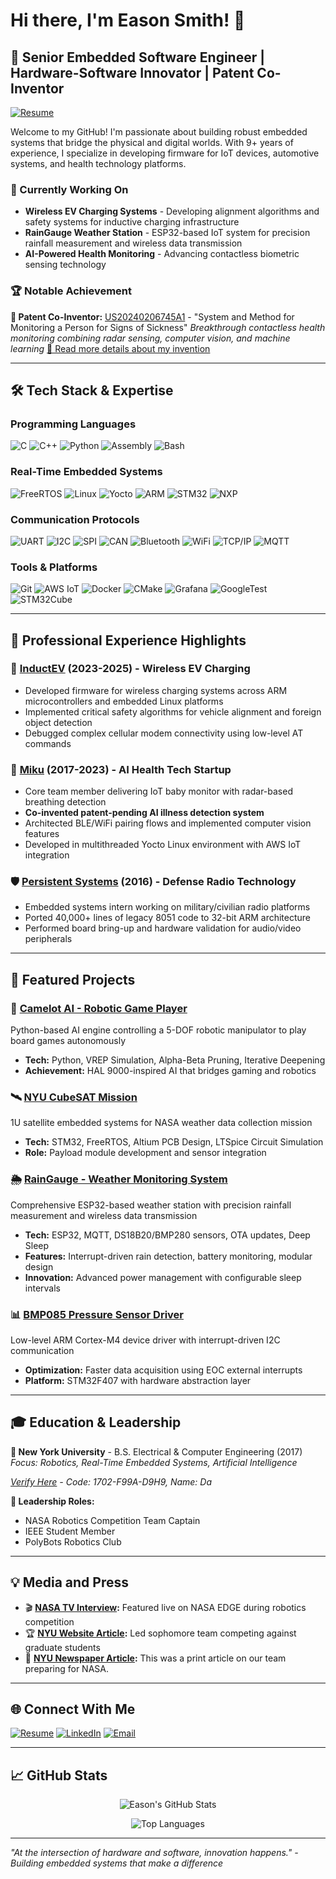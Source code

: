 # Hi there, I'm Eason Smith! 👋 

## 🚀 Senior Embedded Software Engineer | Hardware-Software Innovator | Patent Co-Inventor

[![Resume](https://img.shields.io/badge/📄_Resume-View_Online-success?style=for-the-badge&logo=document)](https://easonnyc.github.io/portfolio/resume.html)

Welcome to my GitHub! I'm passionate about building robust embedded systems that bridge the physical and digital worlds. With 9+ years of experience, I specialize in developing firmware for IoT devices, automotive systems, and health technology platforms.

### 🔬 Currently Working On
- **Wireless EV Charging Systems** - Developing alignment algorithms and safety systems for inductive charging infrastructure
- **RainGauge Weather Station** - ESP32-based IoT system for precision rainfall measurement and wireless data transmission
- **AI-Powered Health Monitoring** - Advancing contactless biometric sensing technology

### 🏆 Notable Achievement
**🎯 Patent Co-Inventor:** [US20240206745A1](https://patents.google.com/patent/US20240206745A1/en) - "System and Method for Monitoring a Person for Signs of Sickness"
*Breakthrough contactless health monitoring combining radar sensing, computer vision, and machine learning*
[📖 Read more details about my invention](https://easonnyc.github.io/portfolio/patent.html)

---

## 🛠️ Tech Stack & Expertise

### **Programming Languages**
![C](https://img.shields.io/badge/C-00599C?style=flat&logo=c&logoColor=white)
![C++](https://img.shields.io/badge/C++-00599C?style=flat&logo=cplusplus&logoColor=white)
![Python](https://img.shields.io/badge/Python-3776AB?style=flat&logo=python&logoColor=white)
![Assembly](https://img.shields.io/badge/Assembly-525252?style=flat&logo=assemblyscript&logoColor=white)
![Bash](https://img.shields.io/badge/Bash-4EAA25?style=flat&logo=gnu-bash&logoColor=white)

### **Real-Time Embedded Systems**
![FreeRTOS](https://img.shields.io/badge/FreeRTOS-0B5345?style=flat)
![Linux](https://img.shields.io/badge/Linux-FCC624?style=flat&logo=linux&logoColor=black)
![Yocto](https://img.shields.io/badge/Yocto-6C6C6C?style=flat)
![ARM](https://img.shields.io/badge/ARM-0091BD?style=flat&logo=arm&logoColor=white)
![STM32](https://img.shields.io/badge/STM32-03234B?style=flat&logo=stmicroelectronics&logoColor=white)
![NXP](https://img.shields.io/badge/NXP-0066CC?style=flat&logo=nxp&logoColor=white)

### **Communication Protocols**
![UART](https://img.shields.io/badge/UART-8A2BE2?style=flat)
![I2C](https://img.shields.io/badge/I2C-FF6B35?style=flat)
![SPI](https://img.shields.io/badge/SPI-4B8BBE?style=flat)
![CAN](https://img.shields.io/badge/CAN_Bus-1F4E79?style=flat)
![Bluetooth](https://img.shields.io/badge/Bluetooth_LE-0082FC?style=flat&logo=bluetooth&logoColor=white)
![WiFi](https://img.shields.io/badge/WiFi-00A1C9?style=flat)
![TCP/IP](https://img.shields.io/badge/TCP%2FIP-006400?style=flat)
![MQTT](https://img.shields.io/badge/MQTT-660066?style=flat&logo=eclipse-mosquitto&logoColor=white)

### **Tools & Platforms**
![Git](https://img.shields.io/badge/Git-F05032?style=flat&logo=git&logoColor=white)
![AWS IoT](https://img.shields.io/badge/AWS_IoT-FF9900?style=flat&logo=amazonaws&logoColor=white)
![Docker](https://img.shields.io/badge/Docker-2496ED?style=flat&logo=docker&logoColor=white)
![CMake](https://img.shields.io/badge/CMake-064F8C?style=flat&logo=cmake&logoColor=white)
![Grafana](https://img.shields.io/badge/Grafana-F46800?style=flat&logo=grafana&logoColor=white)
![GoogleTest](https://img.shields.io/badge/GoogleTest-4285F4?style=flat&logo=google&logoColor=white)
![STM32Cube](https://img.shields.io/badge/STM32Cube-03234B?style=flat&logo=stmicroelectronics&logoColor=white)

---

## 🚗 Professional Experience Highlights

### **🔋 [InductEV](https://www.inductev.com/) (2023-2025)** - Wireless EV Charging
- Developed firmware for wireless charging systems across ARM microcontrollers and embedded Linux platforms
- Implemented critical safety algorithms for vehicle alignment and foreign object detection
- Debugged complex cellular modem connectivity using low-level AT commands

### **👶 [Miku](https://mikucare.com/) (2017-2023)** - AI Health Tech Startup  
- Core team member delivering IoT baby monitor with radar-based breathing detection
- **Co-invented patent-pending AI illness detection system**
- Architected BLE/WiFi pairing flows and implemented computer vision features
- Developed in multithreaded Yocto Linux environment with AWS IoT integration

### **🛡️ [Persistent Systems](https://persistentsystems.com/) (2016)** - Defense Radio Technology
- Embedded systems intern working on military/civilian radio platforms
- Ported 40,000+ lines of legacy 8051 code to 32-bit ARM architecture
- Performed board bring-up and hardware validation for audio/video peripherals

---

## 🎯 Featured Projects

### 🤖 [Camelot AI - Robotic Game Player](http://github.com/EasonNYC/Camelot)
Python-based AI engine controlling a 5-DOF robotic manipulator to play board games autonomously
- **Tech:** Python, VREP Simulation, Alpha-Beta Pruning, Iterative Deepening
- **Achievement:** HAL 9000-inspired AI that bridges gaming and robotics

### 🛰️ [NYU CubeSAT Mission](https://github.com/EasonNYC/NYUSat)
1U satellite embedded systems for NASA weather data collection mission
- **Tech:** STM32, FreeRTOS, Altium PCB Design, LTSpice Circuit Simulation
- **Role:** Payload module development and sensor integration

### 🌦️ [RainGauge - Weather Monitoring System](https://github.com/EasonNYC/RainGauge)
Comprehensive ESP32-based weather station with precision rainfall measurement and wireless data transmission
- **Tech:** ESP32, MQTT, DS18B20/BMP280 sensors, OTA updates, Deep Sleep
- **Features:** Interrupt-driven rain detection, battery monitoring, modular design
- **Innovation:** Advanced power management with configurable sleep intervals

### 📊 [BMP085 Pressure Sensor Driver](https://github.com/EasonNYC/BMP085)
Low-level ARM Cortex-M4 device driver with interrupt-driven I2C communication
- **Optimization:** Faster data acquisition using EOC external interrupts
- **Platform:** STM32F407 with hardware abstraction layer

---

## 🎓 Education & Leadership

**🏫 New York University** - B.S. Electrical & Computer Engineering (2017)  
*Focus: Robotics, Real-Time Embedded Systems, Artificial Intelligence* 

*[Verify Here](https://www.nyu.edu/registrar/forms-procedures/electronic-diploma-validation.html) - Code: 1702-F99A-D9H9, Name: Da*

**👥 Leadership Roles:**
- NASA Robotics Competition Team Captain
- IEEE Student Member
- PolyBots Robotics Club

---

## 💡 Media and Press

- 🎬 **[NASA TV Interview](https://www.youtube.com/embed/eIb3ltBdFcM?si=QFBy7Br5mgiclaKT&start=13):** Featured live on NASA EDGE during robotics competition
- 🏆 **[NYU Website Article](https://engineering.nyu.edu/news/sophomores-take-upper-classes-nasa-lunar-robot-competition):** Led sophomore team competing against graduate students
- 🔧 **[NYU Newspaper Article](https://easonnyc.github.io/portfolio/nyu_news.html):** This was a print article on our team preparing for NASA.  

---

## 🌐 Connect With Me

[![Resume](https://img.shields.io/badge/Resume-View_Online-green?style=flat&logo=document)](https://easonnyc.github.io/portfolio/resume.html)
[![LinkedIn](https://img.shields.io/badge/LinkedIn-easonsmith-0077B5?style=flat&logo=linkedin)](https://linkedin.com/in/easonsmith)
[![Email](https://img.shields.io/badge/Email-davideasonsmith@gmail.com-red?style=flat&logo=gmail)](mailto:davideasonsmith@gmail.com)


---

## 📈 GitHub Stats

<div align="center">

![Eason's GitHub Stats](https://github-readme-stats.vercel.app/api?username=EasonNYC&show_icons=true&theme=dark&count_private=true)

![Top Languages](https://github-readme-stats.vercel.app/api/top-langs/?username=EasonNYC&layout=compact&theme=dark)

</div>

---

*"At the intersection of hardware and software, innovation happens." - Building embedded systems that make a difference*
